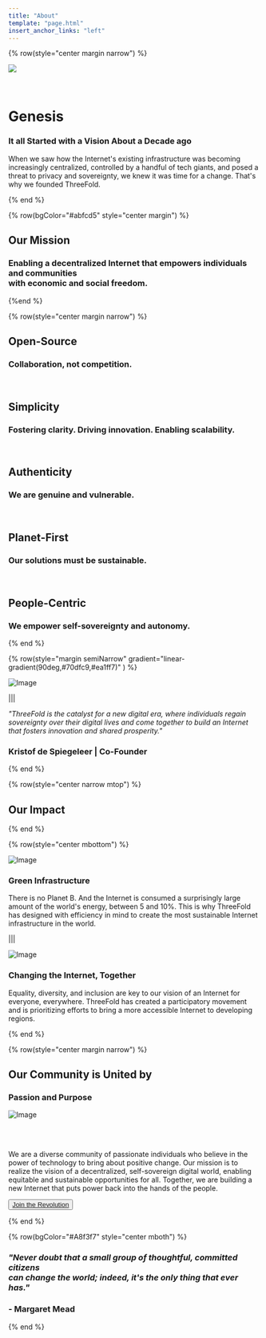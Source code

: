 ```yaml
---
title: "About"
template: "page.html"
insert_anchor_links: "left"
---
```


<!-- section 1 (header) -->

{% row(style="center margin narrow") %}

![](genesis.png#medium)

<br>

# Genesis

### It all Started with a Vision About a Decade ago

When we saw how the Internet's existing infrastructure was becoming increasingly centralized, controlled by a handful of tech giants, and posed a threat to privacy and sovereignty, we knew it was time for a change. That's why we founded ThreeFold.

{% end %}

{% row(bgColor="#abfcd5" style="center margin") %}

## **Our Mission**

### Enabling a decentralized Internet that empowers individuals and communities<br>with economic and social freedom.

{%end %}

<!-- section 3 (SOVEREIGN) -->

{% row(style="center margin narrow") %}

## **Open-Source**
### Collaboration, not competition.

<br>

## **Simplicity**
### Fostering clarity. Driving innovation. Enabling scalability.

<br>

## **Authenticity**
### We are genuine and vulnerable.

<br>

## **Planet-First**
### Our solutions must be sustainable.

<br>

## **People-Centric**
### We empower self-sovereignty and autonomy.

{% end %}

<!-- section 4 (OUR ACTIONS) -->

{% row(style="margin semiNarrow" gradient="linear-gradient(90deg,#70dfc9,#ea1ff7)" ) %}

![Image](kristof.jpeg#medium)

|||

<i>"ThreeFold is the catalyst for a new digital era, where individuals regain sovereignty over their digital lives and come together to build an Internet that fosters innovation and shared prosperity." </i>

### **Kristof de Spiegeleer** | Co-Founder

{% end %}

<!-- section 7 (REVOLUTION) -->

{% row(style="center narrow mtop") %}

## **Our Impact**

{% end %}

{% row(style="center mbottom") %}

![Image](sustain.png#mx-auto)

### Green Infrastructure

There is no Planet B. And the Internet is consumed a surprisingly large amount of the world's energy, between 5 and 10%. This is why ThreeFold has designed with efficiency in mind to create the most sustainable Internet infrastructure in the world. 

|||

![Image](heart2.png#mx-auto)

### Changing the Internet, Together

Equality, diversity, and inclusion are key to our vision of an Internet for everyone, everywhere. ThreeFold has created a participatory movement and is prioritizing efforts to bring a more accessible Internet to developing regions.

{% end %}

<!-- section 6 (GETTING STARTED) -->

{% row(style="center margin narrow") %}

## Our Community is United by
### **Passion and Purpose**

![Image](community_header.jpg#large)

<br>
<br>

We are a diverse community of passionate individuals who believe in the power of technology to bring about positive change. Our mission is to realize the vision of a decentralized, self-sovereign digital world, enabling equitable and sustainable opportunities for all. Together, we are building a new Internet that puts power back into the hands of the people.

<button>[Join the Revolution](/community)</button>

{% end %}

{% row(bgColor="#A8f3f7" style="center mboth") %}

### <i>**"Never doubt that a small group of thoughtful, committed citizens <br> can change the world; indeed, it's the only thing that ever has."**</i> 
### - Margaret Mead

{% end %}
